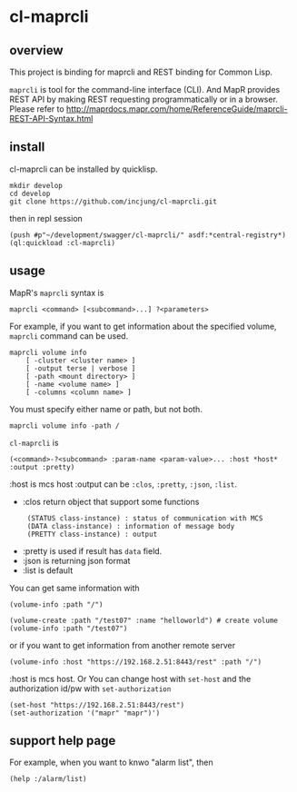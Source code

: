 # cl-maprcli

## overview
This project is binding for maprcli and REST binding for Common Lisp. 

`maprcli` is tool for the command-line interface (CLI). And MapR provides REST API by making REST requesting programmatically or in a browser. Please refer to http://maprdocs.mapr.com/home/ReferenceGuide/maprcli-REST-API-Syntax.html

## install
cl-maprcli can be installed by quicklisp. 

```
mkdir develop
cd develop
git clone https://github.com/incjung/cl-maprcli.git
```
then in repl session
```
(push #p"~/development/swagger/cl-maprcli/" asdf:*central-registry*)
(ql:quickload :cl-maprcli)
```

## usage


MapR's `maprcli` syntax is 
```
maprcli <command> [<subcommand>...] ?<parameters>
```

For example, if you want to get information about the specified volume, `maprcli` command can be used.  

```
maprcli volume info
    [ -cluster <cluster name> ]
    [ -output terse | verbose ]
    [ -path <mount directory> ]
    [ -name <volume name> ]
    [ -columns <column name> ]
```

You must specify either name or path, but not both. 

```
maprcli volume info -path /
```

`cl-maprcli` is 

```
(<command>-?<subcommand> :param-name <param-value>... :host *host* :output :pretty)
```
:host is mcs host 
:output can be `:clos`, `:pretty`, `:json`, `:list`.
 - :clos return object that support some functions
    ```
     (STATUS class-instance) : status of communication with MCS
     (DATA class-instance) : information of message body
     (PRETTY class-instance) : output 
 
    ```
 - :pretty is used if result has `data` field.
 - :json is returning json format
 - :list is default

You can get same information with 
```
(volume-info :path "/")

(volume-create :path "/test07" :name "helloworld") # create volume 
(volume-info :path "/test07")

```
or if you want to get information from another remote server 
```
(volume-info :host "https://192.168.2.51:8443/rest" :path "/")
```
:host is mcs host. Or You can change host with `set-host` and the authorization id/pw with `set-authorization`

```
(set-host "https://192.168.2.51:8443/rest")
(set-authorization '("mapr" "mapr")')
```



## support help page
For example, when you want to knwo "alarm list", then 
```
(help :/alarm/list)
```
